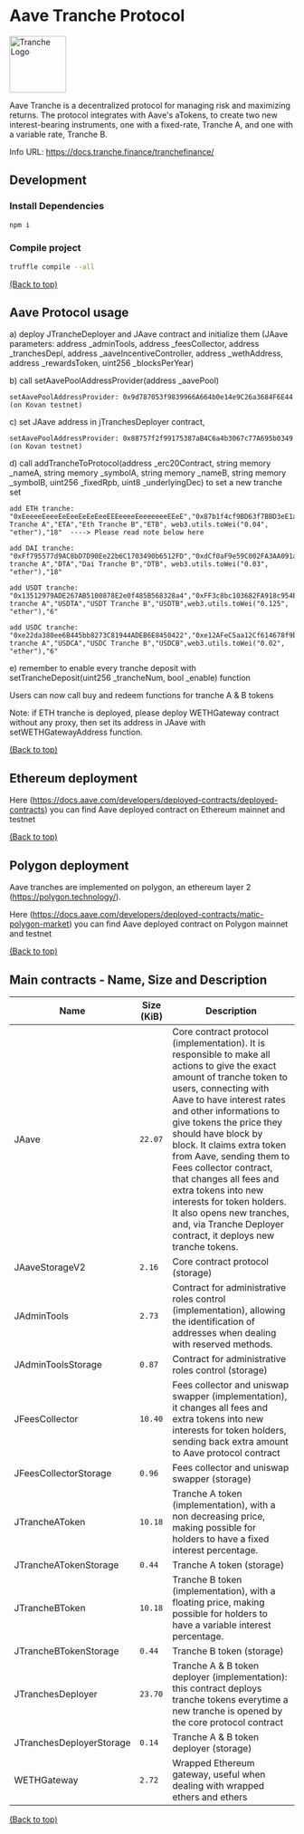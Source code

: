# Aave Tranche Protocol

<img src="https://gblobscdn.gitbook.com/spaces%2F-MP969WsfbfQJJFgxp2K%2Favatar-1617981494187.png?alt=media" alt="Tranche Logo" width="100">

Aave Tranche is a decentralized protocol for managing risk and maximizing returns. The protocol integrates with Aave's aTokens, to create two new interest-bearing instruments, one with a fixed-rate, Tranche A, and one with a variable rate, Tranche B. 

Info URL: https://docs.tranche.finance/tranchefinance/


## Development

### Install Dependencies

```bash
npm i
```

### Compile project

```bash
truffle compile --all
```

[(Back to top)](#Aave-Tranche-Protocol)

## Aave Protocol usage

a) deploy JTrancheDeployer and JAave contract and initialize them (JAave parameters: address _adminTools, address _feesCollector, address _tranchesDepl,
            address _aaveIncentiveController, address _wethAddress, address _rewardsToken, uint256 _blocksPerYear)

b) call setAavePoolAddressProvider(address _aavePool)
    
    setAavePoolAddressProvider: 0x9d787053f9839966A664b0e14e9C26a3684F6E44 (on Kovan testnet)

c) set JAave address in jTranchesDeployer contract, 

    setAavePoolAddressProvider: 0x88757f2f99175387aB4C6a4b3067c77A695b0349 (on Kovan testnet)

d) call addTrancheToProtocol(address _erc20Contract, string memory _nameA, string memory _symbolA, 
            string memory _nameB, string memory _symbolB, uint256 _fixedRpb, uint8 _underlyingDec) to set a new tranche set

    add ETH tranche: "0xEeeeeEeeeEeEeeEeEeEeeEEEeeeeEeeeeeeeEEeE","0x87b1f4cf9BD63f7BBD3eE1aD04E8F52540349347","Eth Tranche A","ETA","Eth Tranche B","ETB", web3.utils.toWei("0.04", "ether"),"18"  ----> Please read note below here

    add DAI tranche: "0xFf795577d9AC8bD7D90Ee22b6C1703490b6512FD","0xdCf0aF9e59C002FA3AA091a46196b37530FD48a8","Dai tranche A","DTA","Dai Tranche B","DTB", web3.utils.toWei("0.03", "ether"),"18"

    add USDT tranche: "0x13512979ADE267AB5100878E2e0f485B568328a4","0xFF3c8bc103682FA918c954E84F5056aB4DD5189d","USDT tranche A","USDTA","USDT Tranche B","USDTB",web3.utils.toWei("0.125", "ether"),"6"

    add USDC tranche: "0xe22da380ee6B445bb8273C81944ADEB6E8450422","0xe12AFeC5aa12Cf614678f9bFeeB98cA9Bb95b5B0","USDC tranche A","USDCA","USDC Tranche B","USDCB",web3.utils.toWei("0.02", "ether"),"6"

e) remember to enable every tranche deposit with setTrancheDeposit(uint256 _trancheNum, bool _enable) function

Users can now call buy and redeem functions for tranche A & B tokens

Note: if ETH tranche is deployed, please deploy WETHGateway contract without any proxy, then set its address in JAave with setWETHGatewayAddress function.

[(Back to top)](#Aave-Tranche-Protocol)

## Ethereum deployment

Here (https://docs.aave.com/developers/deployed-contracts/deployed-contracts) you can find Aave deployed contract on Ethereum mainnet and testnet

[(Back to top)](#Aave-Tranche-Protocol)

## Polygon deployment

Aave tranches are implemented on polygon, an ethereum layer 2 (https://polygon.technology/).

Here (https://docs.aave.com/developers/deployed-contracts/matic-polygon-market) you can find Aave deployed contract on Polygon mainnet and testnet

[(Back to top)](#Aave-Tranche-Protocol)

## Main contracts - Name, Size and Description

<table>
    <thead>
      <tr>
        <th>Name</th>
        <th>Size (KiB)</th>
        <th>Description</th>
      </tr>
    </thead>
    <tbody>
        <tr>
            <td>JAave</td>
            <td><code>22.07</code></td>
            <td>Core contract protocol (implementation). It is responsible to make all actions to give the exact amount of tranche token to users, connecting with Aave to have interest rates and other informations to give tokens the price they should have block by block. It claims extra token from Aave, sending them to Fees collector contract, that changes all fees and extra tokens into new interests for token holders. It also opens new tranches, and, via Tranche Deployer contract, it deploys new tranche tokens.</td>
        </tr>
        <tr>
            <td>JAaveStorageV2</td>
            <td><code>2.16</code></td>
            <td>Core contract protocol (storage)</td>
        </tr>
        <tr>
            <td>JAdminTools</td>
            <td><code>2.73</code></td>
            <td>Contract for administrative roles control (implementation), allowing the identification of addresses when dealing with reserved methods.</td>
        </tr>
        <tr>
            <td>JAdminToolsStorage</td>
            <td><code>0.87</code></td>
            <td>Contract for administrative roles control (storage)</td>
        </tr>
        <tr>
            <td>JFeesCollector</td>
            <td><code>10.40</code></td>
            <td>Fees collector and uniswap swapper (implementation), it changes all fees and extra tokens into new interests for token holders, sending back extra amount to Aave protocol contract</td>
        </tr>
        <tr>
            <td>JFeesCollectorStorage</td>
            <td><code>0.96</code></td>
            <td>Fees collector and uniswap swapper (storage)</td>
        </tr>
        <tr>
            <td>JTrancheAToken</td>
            <td><code>10.18</code></td>
            <td>Tranche A token (implementation), with a non decreasing price, making possible for holders to have a fixed interest percentage.</td>
        </tr>
        <tr>
            <td>JTrancheATokenStorage</td>
            <td><code>0.44</code></td>
            <td>Tranche A token (storage)</td>
        </tr>
        <tr>
            <td>JTrancheBToken</td>
            <td><code>10.18</code></td>
            <td>Tranche B token (implementation), with a floating price, making possible for holders to have a variable interest percentage.</td>
        </tr>
        <tr>
            <td>JTrancheBTokenStorage</td>
            <td><code>0.44</code></td>
            <td>Tranche B token (storage)</td>
        </tr>
        <tr>
            <td>JTranchesDeployer</td>
            <td><code>23.70</code></td>
            <td>Tranche A & B token deployer (implementation): this contract deploys tranche tokens everytime a new tranche is opened by the core protocol contract</td>
        </tr>
        <tr>
            <td>JTranchesDeployerStorage</td>
            <td><code>0.14</code></td>
            <td>Tranche A & B token deployer (storage)</td>
        </tr>
        <tr>
            <td>WETHGateway</td>
            <td><code>2.72</code></td>
            <td>Wrapped Ethereum gateway, useful when dealing with wrapped ethers and ethers</td>
        </tr>
    </tbody>
  </table>

  [(Back to top)](#Aave-Tranche-Protocol)
